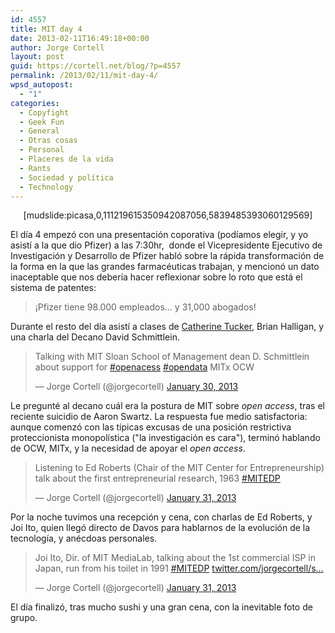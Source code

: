 ```yaml
---
id: 4557
title: MIT day 4
date: 2013-02-11T16:49:18+00:00
author: Jorge Cortell
layout: post
guid: https://cortell.net/blog/?p=4557
permalink: /2013/02/11/mit-day-4/
wpsd_autopost:
  - "1"
categories:
  - Copyfight
  - Geek Fun
  - General
  - Otras cosas
  - Personal
  - Placeres de la vida
  - Rants
  - Sociedad y polí­tica
  - Technology
---
```

<p style="text-align: center">
  [mudslide:picasa,0,111219615350942087056,5839485393060129569]
</p>

El día 4 empezó con una presentación coporativa (podíamos elegir, y yo asistí a la que dio Pfizer) a las 7:30hr,  donde el Vicepresidente Ejecutivo de Investigación y Desarrollo de Pfizer habló sobre la rápida transformación de la forma en la que las grandes farmacéuticas trabajan, y mencionó un dato inaceptable que nos debería hacer reflexionar sobre lo roto que está el sistema de patentes:

> ¡Pfizer tiene 98.000 empleados... y 31,000 abogados!

Durante el resto del día asistí a clases de [Catherine Tucker](https://executive.mit.edu/faculty/profile/223-catherine-tucker), Brian Halligan, y una charla del Decano David Schmittlein.

<blockquote class="twitter-tweet">
  <p>
    Talking with MIT Sloan School of Management dean D. Schmittlein about support for <a href="https://twitter.com/search/%23openacess">#openacess</a> <a href="https://twitter.com/search/%23opendata">#opendata</a> MITx OCW
  </p>
  
  <p>
    — Jorge Cortell (@jorgecortell) <a href="https://twitter.com/jorgecortell/status/296695501259169792">January 30, 2013</a>
  </p>
</blockquote>

Le pregunté al decano cuál era la postura de MIT sobre _open access_, tras el reciente suicidio de Aaron Swartz. La respuesta fue medio satisfactoria: aunque comenzó con las típicas excusas de una posición restrictiva proteccionista monopolística ("la investigación es cara"), terminó hablando de OCW, MITx, y la necesidad de apoyar el _open access_. 

<blockquote class="twitter-tweet">
  <p>
    Listening to Ed Roberts (Chair of the MIT Center for Entrepreneurship) talk about the first entrepreneurial research, 1963 <a href="https://twitter.com/search/%23MITEDP">#MITEDP</a>
  </p>
  
  <p>
    — Jorge Cortell (@jorgecortell) <a href="https://twitter.com/jorgecortell/status/296795145922281472">January 31, 2013</a>
  </p>
</blockquote>

Por la noche tuvimos una recepción y cena, con charlas de Ed Roberts, y Joi Ito, quien llegó directo de Davos para hablarnos de la evolución de la tecnología, y anécdoas personales.

<blockquote class="twitter-tweet">
  <p>
    Joi Ito, Dir. of MIT MediaLab, talking about the 1st commercial ISP in Japan, run from his toilet in 1991 <a href="https://twitter.com/search/%23MITEDP">#MITEDP</a> <a title="https://twitter.com/jorgecortell/status/296798041556516864/photo/1" href="https://t.co/Om58Z0FS">twitter.com/jorgecortell/s…</a>
  </p>
  
  <p>
    — Jorge Cortell (@jorgecortell) <a href="https://twitter.com/jorgecortell/status/296798041556516864">January 31, 2013</a>
  </p>
</blockquote>

El día finalizó, tras mucho sushi y una gran cena, con la inevitable foto de grupo.